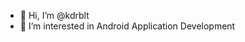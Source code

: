- 👋 Hi, I’m @kdrblt
- 👀 I’m interested in Android Application Development
  
<!---
kdrblt/kdrblt is a ✨ special ✨ repository because its `README.md` (this file) appears on your GitHub profile.
You can click the Preview link to take a look at your changes.
--->
